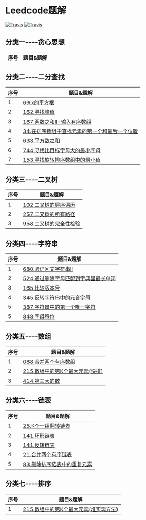 Leedcode题解
=================================
[![Travis](https://img.shields.io/badge/language-C-red.svg)](https://developer.apple.com/.md)
[![Travis](https://img.shields.io/badge/language-Go-yellow.svg)](https://developer.apple.com/.md)

## 分类一----贪心思想
| 序号 | 题目&题解  
| ---- | ------------------------------------------------------------	

## 分类二----二分查找
| 序号 | 题目&题解  
| ---- | ------------------------------------------------------------	
| 1    |[69.x的平方根](https://github.com/LinkeLinux/Leetcode/blob/master/notes/Leetcode-题解-x的平方根.md) 
| 2    |[162.寻找峰值](https://github.com/LinkeLinux/Leetcode/blob/master/notes/Leetcode-题解-寻找峰值.md)
| 3    |[167.两数之和II-输入有序数组](https://github.com/LinkeLinux/Leetcode/blob/master/notes/Leetcode-题解-两数之和II-输入有序数组.md)
| 4    |[34.在排序数组中查找元素的第一个和最后一个位置](https://github.com/LinkeLinux/Leetcode/blob/master/notes/Leetcode-题解-在排序数组中查找元素的第一个和最后一个位置.md)
| 5    |[633.平方数之和](https://github.com/LinkeLinux/Leetcode/blob/master/notes/Leetcode-题解-平方数之和.md)
| 6    |[744.寻找比目标字母大的最小字母](https://github.com/LinkeLinux/Leetcode/blob/master/notes/Leetcode-题解-寻找比目标字母大的最小字母.md)
| 7    |[153.寻找旋转排序数组中的最小值](https://github.com/LinkeLinux/Leetcode/blob/master/notes/Leetcode-题解-寻找旋转排序数组中的最小值.md)

## 分类三----二叉树
| 序号 | 题目&题解  
| ---- | ------------------------------------------------------------
| 1    |[102.二叉树的层序遍历](https://github.com/LinkeLinux/Leetcode/blob/master/notes/Leetcode-题解-二叉树的层次遍历.md) 
| 2    |[257.二叉树的所有路径](https://github.com/LinkeLinux/Leetcode/blob/master/notes/Leetcode-题解-二叉树的所有路径.md)
| 3    |[958.二叉树的完全性检验 ](https://github.com/LinkeLinux/Leetcode/blob/master/notes/Leetcode-题解-二叉树的完全性校验.md)

## 分类四----字符串
| 序号 | 题目&题解  
| ---- | ------------------------------------------------------------
| 1    |[680.验证回文字符串II](https://github.com/LinkeLinux/Leetcode/blob/master/notes/Leetcode-题解-验证回文字符串II.md)
| 2    |[524.通过删除字母匹配到字典里最长单词](https://github.com/LinkeLinux/Leetcode/blob/master/notes/Leetcode-题解-通过删除字母匹配到字典里最长单词.md)
| 3    |[165.比较版本号](https://github.com/LinkeLinux/Leetcode/blob/master/notes/Leetcode-题解-比较版本号.md)
| 4    |[345.反转字符串中的元音字母](https://github.com/LinkeLinux/Leetcode/blob/master/notes/Leetcode-题解-反转字符串中的元音字母.md)
| 5    |[387.字符串中的第一个唯一字符](https://github.com/LinkeLinux/Leetcode/blob/master/notes/Leetcode-题解-字符串中的第一个唯一字符.md)
| 5    |[848.字母移位](https://github.com/LinkeLinux/Leetcode/blob/master/notes/Leetcode-题解-字符串中的第一个唯一字符.md)

## 分类五----数组
| 序号 | 题目&题解  
| ---- | ------------------------------------------------------------
| 1    |[088.合并两个有序数组](https://github.com/LinkeLinux/Leetcode/blob/master/notes/Leetcode-题解-合并两个有序数组.md)
| 2    |[215.数组中的第K个最大元素(快排)](https://github.com/LinkeLinux/Leetcode/blob/master/notes/Leetcode-题解-数组中的第K个最大元素.md)
| 3    |[414.第三大的数](https://github.com/LinkeLinux/Leetcode/blob/master/notes/Leetcode-题解-第三大的数.md)


## 分类六----链表
| 序号 | 题目&题解  
| ---- | ------------------------------------------------------------
| 1    |[25.K个一组翻转链表](https://github.com/LinkeLinux/Leetcode/blob/master/notes/Leetcode-题解-K个一组翻转链表.md)
| 2    |[141.环形链表](https://github.com/LinkeLinux/Leetcode/blob/master/notes/Leetcode-题解-环形链表.md)
| 3    |[141.反转链表](https://github.com/LinkeLinux/Leetcode/blob/master/notes/Leetcode-题解-反转链表.md)
| 4    |[21.合并两个有序链表](https://github.com/LinkeLinux/Leetcode/blob/master/notes/Leetcode-题解-合并两个有序链表.md)
| 5    |[83.删除排序链表中的重复元素](https://github.com/LinkeLinux/Leetcode/blob/master/notes/Leetcode-题解-删除排序链表中的重复元素.md)

## 分类七----排序
| 序号 | 题目&题解  
| ---- | ------------------------------------------------------------
| 1    |[215.数组中的第K个最大元素(堆实现方法)](https://github.com/LinkeLinux/Leetcode/blob/master/notes/Leetcode-题解-数组中的第K个最大元素(小顶堆).md)








